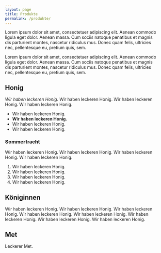 ```yaml
---
layout: page
title: Produkte
permalink: /produkte/
---
```


Lorem ipsum dolor sit amet, consectetuer adipiscing elit. Aenean commodo ligula eget dolor. Aenean massa. Cum sociis natoque penatibus et magnis dis parturient montes, nascetur ridiculus mus. Donec quam felis, ultricies nec, pellentesque eu, pretium quis, sem.

Lorem ipsum dolor sit amet, consectetuer adipiscing elit. Aenean commodo ligula eget dolor. Aenean massa. Cum sociis natoque penatibus et magnis dis parturient montes, nascetur ridiculus mus. Donec quam felis, ultricies nec, pellentesque eu, pretium quis, sem.

## Honig

*Wir haben leckeren Honig.* Wir haben leckeren Honig. Wir haben leckeren Honig. Wir haben leckeren Honig. 

* Wir haben leckeren Honig.
* **Wir haben leckeren Honig.**
* Wir haben leckeren Honig.
*    Wir haben leckeren Honig.

### Sommertracht

Wir haben leckeren Honig. Wir haben leckeren Honig. Wir haben leckeren Honig. Wir haben leckeren Honig. 

1. Wir haben leckeren Honig.
2. Wir haben leckeren Honig.
3. Wir haben leckeren Honig.
1. Wir haben leckeren Honig.

## Königinnen

Wir haben leckeren Honig. Wir haben leckeren Honig. Wir haben leckeren Honig. Wir haben leckeren Honig. Wir haben leckeren Honig. Wir haben leckeren Honig. Wir haben leckeren Honig. Wir haben leckeren Honig.

## Met

Leckerer Met.
